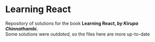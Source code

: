 # Learning React
 
Repository of solutions for the book **Learning React, ***by Kirupa Chinnathambi***.**<br />
Some solutions were *outdated*, so the files here are more up-to-date
